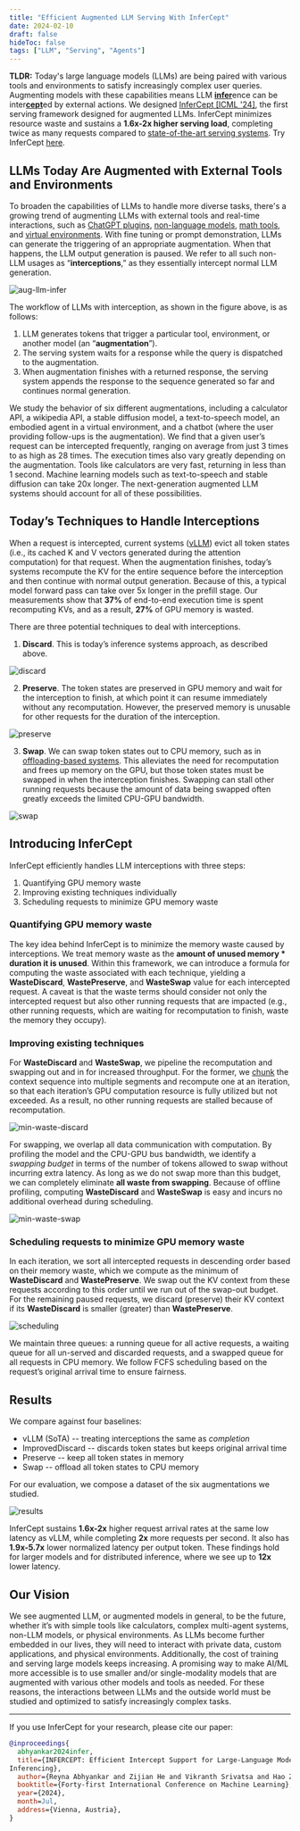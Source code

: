 ```yaml
---
title: "Efficient Augmented LLM Serving With InferCept"
date: 2024-02-10
draft: false
hideToc: false
tags: ["LLM", "Serving", "Agents"]
---
```



**TLDR:** Today's large language models (LLMs) are being paired with various tools and environments to satisfy increasingly complex user queries. Augmenting models with these capabilities means LLM <ins>**infer**</ins>ence can be inter<ins>**cept**</ins>ed by external actions. We designed [InferCept [ICML '24]](https://arxiv.org/pdf/2402.01869), the first serving framework designed for augmented LLMs. InferCept minimizes resource waste and sustains a **1.6x-2x higher serving load**, completing twice as many requests compared to [state-of-the-art serving systems](https://github.com/vllm-project/vllm). Try InferCept [here](https://github.com/WukLab/InferCept).


## LLMs Today Are Augmented with External Tools and Environments

To broaden the capabilities of LLMs to handle more diverse tasks, there's a growing trend of augmenting LLMs with external tools and real-time interactions, such as [ChatGPT plugins](https://openai.com/index/chatgpt-plugins/), [non-language models](https://openai.com/index/dall-e-3/), [math tools](https://writings.stephenwolfram.com/2023/03/chatgpt-gets-its-wolfram-superpowers/), and [virtual environments](https://alfworld.github.io/). With fine tuning or prompt demonstration, LLMs can generate the triggering of an appropriate augmentation. When that happens, the LLM output generation is paused. We refer to all such non-LLM usages as “**interceptions**,” as they essentially intercept normal LLM generation. 

![aug-llm-infer](../../static/images/infercept/aug-llm-inference.gif)

The workflow of LLMs with interception, as shown in the figure above, is as follows:
1. LLM generates tokens that trigger a particular tool, environment, or another model (an “**augmentation**”).
2. The serving system waits for a response while the query is dispatched to the augmentation.
3. When augmentation finishes with a returned response, the serving system appends the response to the sequence generated so far and continues normal generation.

We study the behavior of six different augmentations, including a calculator API, a wikipedia API, a stable diffusion model, a text-to-speech model, an embodied agent in a virtual environment, and a chatbot (where the user providing follow-ups is the augmentation). We find that a given user’s request can be intercepted frequently, ranging on average from just 3 times to as high as 28 times. The execution times also vary greatly depending on the augmentation. Tools like calculators are very fast, returning in less than 1 second. Machine learning models such as text-to-speech and stable diffusion can take 20x longer. The next-generation augmented LLM systems should account for all of these possibilities. 


## Today’s Techniques to Handle Interceptions

When a request is intercepted, current systems ([vLLM](https://github.com/vllm-project/vllm)) evict all token states (i.e., its cached K and V vectors generated during the attention computation) for that request. When the augmentation finishes, today’s systems recompute the KV for the entire sequence before the interception and then continue with normal output generation. Because of this, a typical model forward pass can take over 5x longer in the prefill stage. Our measurements show that  **37%** of end-to-end execution time is spent recomputing KVs, and as a result, **27%** of GPU memory is wasted. 

There are three potential techniques to deal with interceptions.

1. **Discard**. This is today’s inference systems approach, as described above. 

![discard](../../static/images/infercept/discard.gif)

2. **Preserve**. The token states are preserved in GPU memory and wait for the interception to finish, at which point it can resume immediately without any recomputation. However, the preserved memory is unusable for other requests for the duration of the interception. 

![preserve](../../static/images/infercept/preserve.gif)

3. **Swap**. We can swap token states out to CPU memory, such as in [offloading-based systems](https://github.com/FMInference/FlexGen). This alleviates the need for recomputation and frees up memory on the GPU, but those token states must be swapped in when the interception finishes. Swapping can stall other running requests because the amount of data being swapped often greatly exceeds the limited CPU-GPU bandwidth.

![swap](../../static/images/infercept/swap.gif) 


## Introducing InferCept

InferCept efficiently handles LLM interceptions with three steps:
1. Quantifying GPU memory waste
2. Improving existing techniques individually
3. Scheduling requests to minimize GPU memory waste


### Quantifying GPU memory waste

The key idea behind InferCept is to minimize the memory waste caused by interceptions. We treat memory waste as the **amount of unused memory * duration it is unused**. Within this framework, we can introduce a formula for computing the waste associated with each technique, yielding a **WasteDiscard**, **WastePreserve**, and **WasteSwap** value for each intercepted request. A caveat is that the waste terms should consider not only the intercepted request but also other running requests that are impacted (e.g., other running requests, which are waiting for recomputation to finish, waste the memory they occupy).  


### Improving existing techniques

For **WasteDiscard** and **WasteSwap**, we pipeline the recomputation and swapping out and in for increased throughput. For the former, we [chunk](https://arxiv.org/abs/2308.16369) the context sequence into multiple segments and recompute one at an iteration, so that each iteration’s GPU computation resource is fully utilized but not exceeded. As a result, no other running requests are stalled because of recomputation.  

![min-waste-discard](../../static/images/infercept/min-waste-discard.gif) 

For swapping, we overlap all data communication with computation. By profiling the model and the CPU-GPU bus bandwidth, we identify a _swapping budget_ in terms of the number of tokens allowed to swap without incurring extra latency. As long as we do not swap more than this budget, we can completely eliminate **all waste from swapping**. Because of offline profiling, computing **WasteDiscard** and **WasteSwap** is easy and incurs no additional overhead during scheduling.

![min-waste-swap](../../static/images/infercept/min-waste-swap.gif) 


### Scheduling requests to minimize GPU memory waste

In each iteration, we sort all intercepted requests in descending order based on their memory waste, which we compute as the minimum of **WasteDiscard** and **WastePreserve**. We swap out the KV context from these requests according to this order until we run out of the swap-out budget. For the remaining paused requests, we discard (preserve) their KV context if its **WasteDiscard** is smaller (greater) than **WastePreserve**. 

![scheduling](../../static/images/infercept/scheduling.gif) 

We maintain three queues: a running queue for all active requests, a waiting queue for all un-served and discarded requests, and a swapped queue for all requests in CPU memory. We follow FCFS scheduling based on the request’s original arrival time to ensure fairness.


## Results

We compare against four baselines:
* vLLM (SoTA) -- treating interceptions the same as _completion_
* ImprovedDiscard -- discards token states but keeps original arrival time
* Preserve -- keep all token states in memory
* Swap -- offload all token states to CPU memory

For our evaluation, we compose a dataset of the six augmentations we studied.

![results](../../static/images/infercept/results.jpg) 

InferCept sustains **1.6x-2x** higher request arrival rates at the same low latency as vLLM, while completing **2x** more requests per second. It also has **1.9x-5.7x** lower normalized latency per output token. These findings hold for larger models and for distributed inference, where we see up to **12x** lower latency.


## Our Vision

We see augmented LLM, or augmented models in general, to be the future, whether it’s with simple tools like calculators, complex multi-agent systems, non-LLM models, or physical environments. As LLMs become further embedded in our lives, they will need to interact with private data, custom applications, and physical environments. Additionally, the cost of training and serving large models keeps increasing. A promising way to make AI/ML more accessible is to use smaller and/or single-modality models that are augmented with various other models and tools as needed. For these reasons, the interactions between LLMs and the outside world must be studied and optimized to satisfy increasingly complex tasks. 

<hr>

If you use InferCept for your research, please cite our paper:
```bibtex
@inproceedings{
  abhyankar2024infer,
  title={INFERCEPT: Efficient Intercept Support for Large-Language Model
Inferencing},
  author={Reyna Abhyankar and Zijian He and Vikranth Srivatsa and Hao Zhang and Yiying Zhang},
  booktitle={Forty-first International Conference on Machine Learning},
  year={2024},
  month=Jul,
  address={Vienna, Austria},
}
```
